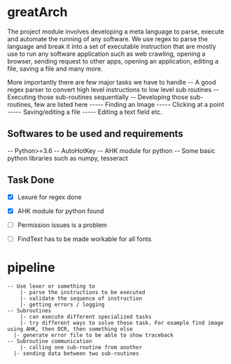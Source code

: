 # greatArch
The project module involves developing a meta language to parse, execute and automate the running of any software. We use regex to parse the language
and break it into a set of executable instruction that are mostly use to run any software application such as web crawling, opening a browser,
sending request to other apps, opening an application, editing a file, saving a file and many more.

More importantly there are few major tasks we have to handle
-- A good regex parser to convert high level instructions to low level sub routines
-- Executing those sub-routines sequentially
-- Developing those sub-routines, few are listed here
----- Finding an Image
----- Clicking at a point
----- Saving/editing a file
----- Editing a text field etc.

## Softwares to be used and requirements
-- Python>=3.6
-- AutoHotKey
-- AHK module for python
-- Some basic python libraries such as numpy, tesseract

## Task Done
- [x] Lexure for regex done
- [x] AHK module for python found
- [ ] Permission issues is a problem
- [ ] FindText has to be made workable for all fonts




# pipeline
```
-- Use lexer or something to
	|- parse the instructions to be executed
	|- validate the sequence of instruction
	|- getting errors / logging
-- Subroutines
	|- can execute different specialized tasks
	|- try different ways to solve those task. For example find image using AHK, then OCR, then something else
  |- generate error file to be able to show traceback
-- Subroutine communication
	|- calling one sub-routine from another
  |- sending data between two sub-routines



```

